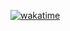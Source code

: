 [![wakatime](https://wakatime.com/badge/user/7fae6b99-9f71-4f2a-9af3-3ea4c2d060eb/project/0a713303-c8a5-464e-9e73-3230a135aea8.svg)](https://wakatime.com/badge/user/7fae6b99-9f71-4f2a-9af3-3ea4c2d060eb/project/0a713303-c8a5-464e-9e73-3230a135aea8)